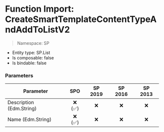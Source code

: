 # Function Import: CreateSmartTemplateContentTypeAndAddToListV2

> Namespace: SP

- Entity type: SP.List
- Is composable: false
- Is bindable: false

### Parameters

Parameter | SPO | SP 2019 | SP 2016 | SP 2013
----------|:---:|:-------:|:-------:|:-------:
Description (Edm.String) | ❌ (✅) | ❌ | ❌ | ❌
Name (Edm.String) | ❌ (✅) | ❌ | ❌ | ❌